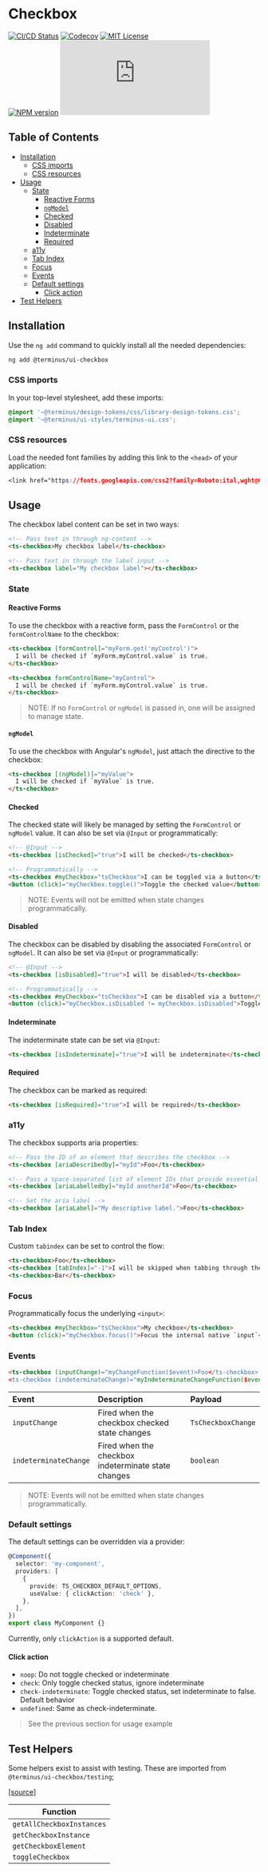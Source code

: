 <h1>Checkbox</h1>

[![CI/CD Status][github-action-badge]][github-action-link] [![Codecov][codecov-badge]][codecov-project] [![MIT License][license-image]][license-url]  
[![NPM version][npm-version-image]][npm-package] [![Library size][file-size-badge]][raw-distribution-js]

<!-- START doctoc generated TOC please keep comment here to allow auto update -->
<!-- DON'T EDIT THIS SECTION, INSTEAD RE-RUN doctoc TO UPDATE -->
## Table of Contents

- [Installation](#installation)
  - [CSS imports](#css-imports)
  - [CSS resources](#css-resources)
- [Usage](#usage)
  - [State](#state)
    - [Reactive Forms](#reactive-forms)
    - [`ngModel`](#ngmodel)
    - [Checked](#checked)
    - [Disabled](#disabled)
    - [Indeterminate](#indeterminate)
    - [Required](#required)
  - [a11y](#a11y)
  - [Tab Index](#tab-index)
  - [Focus](#focus)
  - [Events](#events)
  - [Default settings](#default-settings)
    - [Click action](#click-action)
- [Test Helpers](#test-helpers)

<!-- END doctoc generated TOC please keep comment here to allow auto update -->

## Installation

Use the `ng add` command to quickly install all the needed dependencies:

```bash
ng add @terminus/ui-checkbox
```
  
### CSS imports

In your top-level stylesheet, add these imports:

```css
@import '~@terminus/design-tokens/css/library-design-tokens.css';
@import '~@terminus/ui-styles/terminus-ui.css';
```  

### CSS resources

Load the needed font families by adding this link to the `<head>` of your application:

```css
<link href="https://fonts.googleapis.com/css2?family=Roboto:ital,wght@0,400;0,500;0,700;1,400&display=swap" rel="stylesheet">
```

## Usage

The checkbox label content can be set in two ways:

```html
<!-- Pass text in through ng-content -->
<ts-checkbox>My checkbox label</ts-checkbox>

<!-- Pass text in through the label input -->
<ts-checkbox label="My checkbox label"></ts-checkbox>
```

### State

#### Reactive Forms

To use the checkbox with a reactive form, pass the `FormControl` or the `formControlName` to the checkbox:

```html
<ts-checkbox [formControl]="myForm.get('myControl')">
  I will be checked if `myForm.myControl.value` is true.
</ts-checkbox>

<ts-checkbox formControlName="myControl">
  I will be checked if `myForm.myControl.value` is true.
</ts-checkbox>
```

> NOTE: If no `FormControl` or `ngModel` is passed in, one will be assigned to manage state.

#### `ngModel`

To use the checkbox with Angular's `ngModel`, just attach the directive to the checkbox:

```html
<ts-checkbox [(ngModel)]="myValue">
  I will be checked if `myValue` is true.
</ts-checkbox>
```

#### Checked

The checked state will likely be managed by setting the `FormControl` or `ngModel` value. It can also be set via
`@Input` or programmatically:

```html
<!-- @Input -->
<ts-checkbox [isChecked]="true">I will be checked</ts-checkbox>

<!-- Programmatically -->
<ts-checkbox #myCheckbox="tsCheckbox">I can be toggled via a button</ts-checkbox>
<button (click)="myCheckbox.toggle()">Toggle the checked value</button>
```

> NOTE: Events will not be emitted when state changes programmatically.

#### Disabled

The checkbox can be disabled by disabling the associated `FormControl` or `ngModel`. It can also be set via `@Input` or
programmatically:

```html
<!-- @Input -->
<ts-checkbox [isDisabled]="true">I will be disabled</ts-checkbox>

<!-- Programmatically -->
<ts-checkbox #myCheckbox="tsCheckbox">I can be disabled via a button</ts-checkbox>
<button (click)="myCheckbox.isDisabled != myCheckbox.isDisabled">Toggle the disabled state</button>
```

#### Indeterminate

The indeterminate state can be set via `@Input`:

```html
<ts-checkbox [isIndeterminate]="true">I will be indeterminate</ts-checkbox>
```

#### Required

The checkbox can be marked as required:

```html
<ts-checkbox [isRequired]="true">I will be required</ts-checkbox>
```

### a11y

The checkbox supports aria properties:

```html
<!-- Pass the ID of an element that describes the checkbox -->
<ts-checkbox [ariaDescribedby]="myId">Foo</ts-checkbox>

<!-- Pass a space-separated list of element IDs that provide essential information about the checkbox -->
<ts-checkbox [ariaLabelledby]="myId anotherId">Foo</ts-checkbox>

<!-- Set the aria label -->
<ts-checkbox [ariaLabel]="My descriptive label.">Foo</ts-checkbox>
```

### Tab Index

Custom `tabindex` can be set to control the flow:

```html
<ts-checkbox>Foo</ts-checkbox>
<ts-checkbox [tabIndex]="-1">I will be skipped when tabbing through the DOM</ts-checkbox>
<ts-checkbox>Bar</ts-checkbox>
```

### Focus

Programmatically focus the underlying `<input>`:

```html
<ts-checkbox #myCheckbox="tsCheckbox">My checkbox</ts-checkbox>
<button (click)="myCheckbox.focus()">Focus the internal native `input`</button>
```

### Events

```html
<ts-checkbox (inputChange)="myChangeFunction($event)>Foo</ts-checkbox>
<ts-checkbox (indeterminateChange)="myIndeterminateChangeFunction($event)>Bar</ts-checkbox>
```

| Event                 | Description                                         | Payload            |
|:----------------------|:----------------------------------------------------|:-------------------|
| `inputChange`         | Fired when the checkbox checked state changes       | `TsCheckboxChange` |
| `indeterminateChange` | Fired when the checkbox indeterminate state changes | `boolean`          |

> NOTE: Events will not be emitted when state changes programmatically.

### Default settings

The default settings can be overridden via a provider:

```typescript
@Component({
  selector: 'my-component',
  providers: [
    {
      provide: TS_CHECKBOX_DEFAULT_OPTIONS,
      useValue: { clickAction: 'check' },
    },
  ],
})
export class MyComponent {}
```

Currently, only `clickAction` is a supported default.

#### Click action

- `noop`: Do not toggle checked or indeterminate
- `check`: Only toggle checked status, ignore indeterminate
- `check-indeterminate`: Toggle checked status, set indeterminate to false. Default behavior
- `undefined`: Same as check-indeterminate.

> See the previous section for usage example

## Test Helpers

Some helpers exist to assist with testing. These are imported from `@terminus/ui-checkbox/testing`;

[[source]][test-helpers-src]

| Function                  |
|---------------------------|
| `getAllCheckboxInstances` |
| `getCheckboxInstance`     |
| `getCheckboxElement`      |
| `toggleCheckbox`          |

<!-- Links -->
[test-helpers-src]:    testing/src/test-helpers.ts
[license-url]:         https://github.com/GetTerminus/terminus-oss/blob/release/LICENSE
[license-image]:       http://img.shields.io/badge/license-MIT-blue.svg
[codecov-project]:     https://codecov.io/gh/GetTerminus/terminus-oss
[codecov-badge]:       https://codecov.io/gh/GetTerminus/terminus-oss/branch/release/graph/badge.svg
[npm-version-image]:   http://img.shields.io/npm/v/@terminus/ui-checkbox.svg
[npm-package]:         https://www.npmjs.com/package/@terminus/ui-checkbox
[github-action-badge]: https://github.com/GetTerminus/terminus-oss/workflows/Release%20CI/badge.svg
[github-action-link]:  https://github.com/GetTerminus/terminus-oss/actions?query=workflow%3A%22CI+Release%22
[file-size-badge]:     http://img.badgesize.io/https://unpkg.com/@terminus/ui-checkbox/bundles/terminus-ui-checkbox.umd.min.js?compression=gzip
[raw-distribution-js]: https://unpkg.com/@terminus/ui-checkbox/bundles/terminus-ui-checkbox.umd.js
